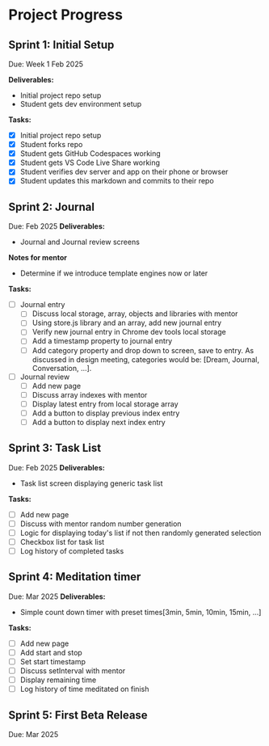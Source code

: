 # Project Progress

## Sprint 1: Initial Setup
Due: Week 1 Feb 2025

**Deliverables:**
- Initial project repo setup
- Student gets dev environment setup

**Tasks:**
- [x] Initial project repo setup 
- [x] Student forks repo
- [x] Student gets GitHub Codespaces working
- [x] Student gets VS Code Live Share working
- [x] Student verifies dev server and app on their phone or browser
- [x] Student updates this markdown and commits to their repo

## Sprint 2: Journal
Due: Feb 2025
**Deliverables:**
- Journal and Journal review screens

**Notes for mentor**
- Determine if we introduce template engines now or later

**Tasks:**
- [ ] Journal entry
  - [ ] Discuss local storage, array, objects and libraries with mentor
  - [ ] Using store.js library and an array, add new journal entry
  - [ ] Verify new journal entry in Chrome dev tools local storage
  - [ ] Add a timestamp property to journal entry
  - [ ] Add category property and drop down to screen, save to entry. As discussed in design meeting, categories would be: [Dream, Journal, Conversation, ...].
- [ ] Journal review
  - [ ] Add new page
  - [ ] Discuss array indexes with mentor
  - [ ] Display latest entry from local storage array
  - [ ] Add a button to display previous index entry
  - [ ] Add a button to display next index entry

## Sprint 3: Task List
Due: Feb 2025
**Deliverables:**
- Task list screen displaying generic task list

**Tasks:**
- [ ] Add new page
- [ ] Discuss with mentor random number generation
- [ ] Logic for displaying today's list if not then randomly generated selection
- [ ] Checkbox list for task list
- [ ] Log history of completed tasks

## Sprint 4: Meditation timer
Due: Mar 2025
**Deliverables:**
- Simple count down timer with preset times[3min, 5min, 10min, 15min, ...]

**Tasks:**
- [ ] Add new page
- [ ] Add start and stop 
- [ ] Set start timestamp
- [ ] Discuss setInterval with mentor
- [ ] Display remaining time
- [ ] Log history of time meditated on finish

## Sprint 5: First Beta Release
Due: Mar 2025
